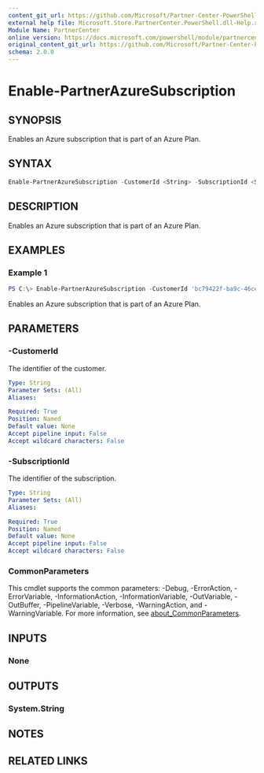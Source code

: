 ```yaml
---
content_git_url: https://github.com/Microsoft/Partner-Center-PowerShell/blob/master/docs/help/Enable-PartnerAzureSubscription.md
external help file: Microsoft.Store.PartnerCenter.PowerShell.dll-Help.xml
Module Name: PartnerCenter
online version: https://docs.microsoft.com/powershell/module/partnercenter/Enable-PartnerAzureSubscription
original_content_git_url: https://github.com/Microsoft/Partner-Center-PowerShell/blob/master/docs/help/Enable-PartnerAzureSubscription.md
schema: 2.0.0
---
```


# Enable-PartnerAzureSubscription

## SYNOPSIS
Enables an Azure subscription that is part of an Azure Plan.

## SYNTAX

```powershell
Enable-PartnerAzureSubscription -CustomerId <String> -SubscriptionId <String> [<CommonParameters>]
```

## DESCRIPTION
Enables an Azure subscription that is part of an Azure Plan.

## EXAMPLES

### Example 1
```powershell
PS C:\> Enable-PartnerAzureSubscription -CustomerId 'bc79422f-ba9c-46ce-99bf-d747d4721466' -SubscriptionId '3bf8bf31-8410-4dd6-87ba-eef5fd56e32b'
```

Enables an Azure subscription that is part of an Azure Plan.

## PARAMETERS

### -CustomerId
The identifier of the customer.

```yaml
Type: String
Parameter Sets: (All)
Aliases:

Required: True
Position: Named
Default value: None
Accept pipeline input: False
Accept wildcard characters: False
```

### -SubscriptionId
The identifier of the subscription.

```yaml
Type: String
Parameter Sets: (All)
Aliases:

Required: True
Position: Named
Default value: None
Accept pipeline input: False
Accept wildcard characters: False
```

### CommonParameters
This cmdlet supports the common parameters: -Debug, -ErrorAction, -ErrorVariable, -InformationAction, -InformationVariable, -OutVariable, -OutBuffer, -PipelineVariable, -Verbose, -WarningAction, and -WarningVariable. For more information, see [about_CommonParameters](http://go.microsoft.com/fwlink/?LinkID=113216).

## INPUTS

### None

## OUTPUTS

### System.String

## NOTES

## RELATED LINKS
